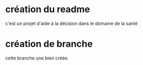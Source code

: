 # création du readme
c'est un projet d'aide à la décision dans le domaine de la santé

# création de branche

cette branche une bien créée.